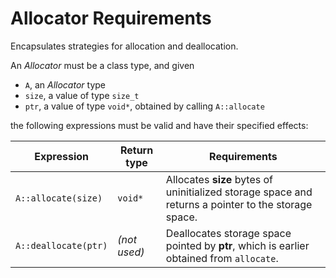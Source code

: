 # Allocator Requirements

Encapsulates strategies for allocation and deallocation.

An *Allocator* must be a class type, and given

- `A`, an *Allocator* type
- `size`, a value of type `size_t`
- `ptr`, a value of type `void*`, obtained by calling `A::allocate`

the following expressions must be valid and have their specified effects:

| Expression           | Return type  | Requirements                                                 |
| -------------------- | ------------ | ------------------------------------------------------------ |
| `A::allocate(size)`  | `void*`      | Allocates **size** bytes of uninitialized storage space and returns a pointer to the storage space. |
| `A::deallocate(ptr)` | *(not used)* | Deallocates storage space pointed by **ptr**, which is earlier obtained from `allocate`. |

